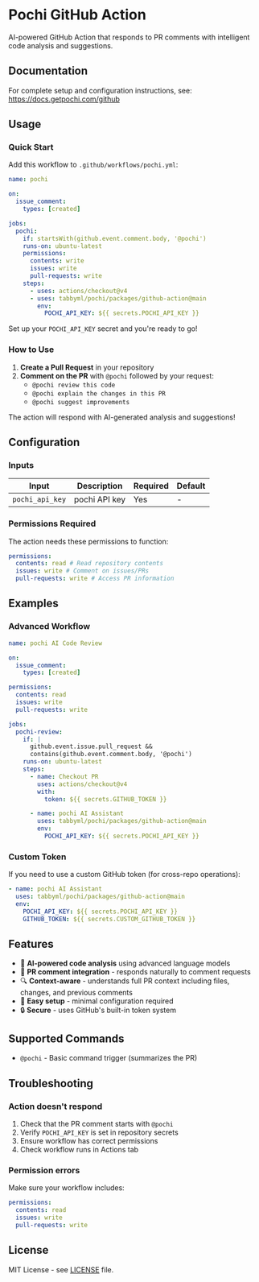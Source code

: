 # Pochi GitHub Action

AI-powered GitHub Action that responds to PR comments with intelligent code analysis and suggestions.

## Documentation

For complete setup and configuration instructions, see: https://docs.getpochi.com/github

## Usage

### Quick Start

Add this workflow to `.github/workflows/pochi.yml`:

```yaml
name: pochi

on:
  issue_comment:
    types: [created]

jobs:
  pochi:
    if: startsWith(github.event.comment.body, '@pochi')
    runs-on: ubuntu-latest
    permissions:
      contents: write
      issues: write
      pull-requests: write
    steps:
      - uses: actions/checkout@v4
      - uses: tabbyml/pochi/packages/github-action@main
        env:
          POCHI_API_KEY: ${{ secrets.POCHI_API_KEY }}
```

Set up your `POCHI_API_KEY` secret and you're ready to go!

### How to Use

1. **Create a Pull Request** in your repository
2. **Comment on the PR** with `@pochi` followed by your request:
   - `@pochi review this code`
   - `@pochi explain the changes in this PR`
   - `@pochi suggest improvements`

The action will respond with AI-generated analysis and suggestions!

## Configuration

### Inputs

| Input         | Description         | Required | Default |
| ------------- | ------------------- | -------- | ------- |
| `pochi_api_key` | pochi API key | Yes      | -       |

### Permissions Required

The action needs these permissions to function:

```yaml
permissions:
  contents: read # Read repository contents
  issues: write # Comment on issues/PRs
  pull-requests: write # Access PR information
```

## Examples

### Advanced Workflow

```yaml
name: pochi AI Code Review

on:
  issue_comment:
    types: [created]

permissions:
  contents: read
  issues: write
  pull-requests: write

jobs:
  pochi-review:
    if: |
      github.event.issue.pull_request && 
      contains(github.event.comment.body, '@pochi')
    runs-on: ubuntu-latest
    steps:
      - name: Checkout PR
        uses: actions/checkout@v4
        with:
          token: ${{ secrets.GITHUB_TOKEN }}

      - name: pochi AI Assistant
        uses: tabbyml/pochi/packages/github-action@main
        env:
          POCHI_API_KEY: ${{ secrets.POCHI_API_KEY }}
```

### Custom Token

If you need to use a custom GitHub token (for cross-repo operations):

```yaml
- name: pochi AI Assistant
  uses: tabbyml/pochi/packages/github-action@main
  env:
    POCHI_API_KEY: ${{ secrets.POCHI_API_KEY }}
    GITHUB_TOKEN: ${{ secrets.CUSTOM_GITHUB_TOKEN }}
```

## Features

- 🤖 **AI-powered code analysis** using advanced language models
- 💬 **PR comment integration** - responds naturally to comment requests
- 🔍 **Context-aware** - understands full PR context including files, changes, and previous comments
- 🚀 **Easy setup** - minimal configuration required
- 🔒 **Secure** - uses GitHub's built-in token system

## Supported Commands

- `@pochi` - Basic command trigger (summarizes the PR)

## Troubleshooting

### Action doesn't respond

1. Check that the PR comment starts with `@pochi`
2. Verify `POCHI_API_KEY` is set in repository secrets
3. Ensure workflow has correct permissions
4. Check workflow runs in Actions tab

### Permission errors

Make sure your workflow includes:

```yaml
permissions:
  contents: read
  issues: write
  pull-requests: write
```

## License

MIT License - see [LICENSE](LICENSE) file.
